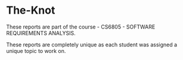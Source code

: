 # The-Knot

These reports are part of the course - CS6805 - SOFTWARE REQUIREMENTS ANALYSIS.

These reports are completely unique as each student was assigned a unique
topic to work on.
